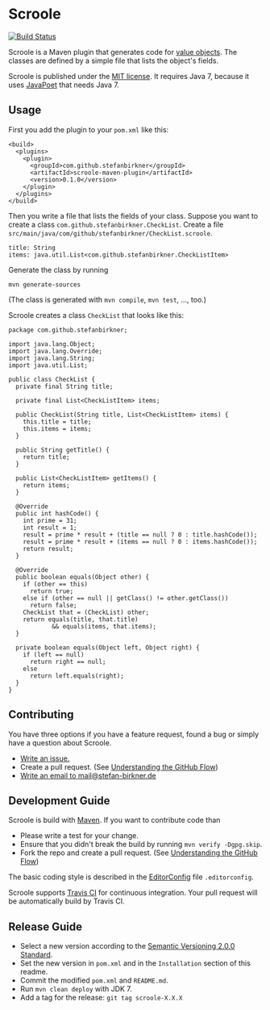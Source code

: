 # Scroole

[![Build Status](https://travis-ci.org/stefanbirkner/scroole.svg?branch=master)](https://travis-ci.org/stefanbirkner/scroole)

Scroole is a Maven plugin that generates code for
[value objects](http://martinfowler.com/bliki/ValueObject.html). The
classes are defined by a simple file that lists the object's fields.

Scroole is published under the
[MIT license](http://opensource.org/licenses/MIT). It requires Java 7,
because it uses [JavaPoet](https://github.com/square/javapoet) that
needs Java 7.


## Usage

First you add the plugin to your `pom.xml` like this:

    <build>
      <plugins>
        <plugin>
          <groupId>com.github.stefanbirkner</groupId>
          <artifactId>scroole-maven-plugin</artifactId>
          <version>0.1.0</version>
        </plugin>
      </plugins>
    </build>

Then you write a file that lists the fields of your class. Suppose you
want to create a class `com.github.stefanbirkner.CheckList`. Create a
file `src/main/java/com/github/stefanbirkner/CheckList.scroole`.

    title: String
    items: java.util.List<com.github.stefanbirkner.CheckListItem>

Generate the class by running

    mvn generate-sources

(The class is generated with `mvn compile`, `mvn test`, ..., too.)

Scroole creates a class `CheckList` that looks like this:

    package com.github.stefanbirkner;

    import java.lang.Object;
    import java.lang.Override;
    import java.lang.String;
    import java.util.List;

    public class CheckList {
      private final String title;

      private final List<CheckListItem> items;

      public CheckList(String title, List<CheckListItem> items) {
        this.title = title;
        this.items = items;
      }

      public String getTitle() {
        return title;
      }

      public List<CheckListItem> getItems() {
        return items;
      }

      @Override
      public int hashCode() {
        int prime = 31;
        int result = 1;
        result = prime * result + (title == null ? 0 : title.hashCode());
        result = prime * result + (items == null ? 0 : items.hashCode());
        return result;
      }

      @Override
      public boolean equals(Object other) {
        if (other == this)
          return true;
        else if (other == null || getClass() != other.getClass())
          return false;
        CheckList that = (CheckList) other;
        return equals(title, that.title)
                && equals(items, that.items);
      }

      private boolean equals(Object left, Object right) {
        if (left == null)
          return right == null;
        else
          return left.equals(right);
      }
    }

## Contributing

You have three options if you have a feature request, found a bug or
simply have a question about Scroole.

* [Write an issue.](https://github.com/stefanbirkner/scroole/issues/new)
* Create a pull request. (See [Understanding the GitHub Flow](https://guides.github.com/introduction/flow/index.html))
* [Write an email to mail@stefan-birkner.de](mailto:mail@stefan-birkner.de)


## Development Guide

Scroole is build with [Maven](http://maven.apache.org/). If you want to
contribute code than

* Please write a test for your change.
* Ensure that you didn't break the build by running `mvn verify -Dgpg.skip`.
* Fork the repo and create a pull request. (See [Understanding the GitHub Flow](https://guides.github.com/introduction/flow/index.html))

The basic coding style is described in the
[EditorConfig](http://editorconfig.org/) file `.editorconfig`.

Scroole supports [Travis CI](https://travis-ci.org/) for continuous
integration. Your pull request will be automatically build by Travis
CI.


## Release Guide

* Select a new version according to the
  [Semantic Versioning 2.0.0 Standard](http://semver.org/).
* Set the new version in `pom.xml` and in the `Installation` section of
  this readme.
* Commit the modified `pom.xml` and `README.md`.
* Run `mvn clean deploy` with JDK 7.
* Add a tag for the release: `git tag scroole-X.X.X`
